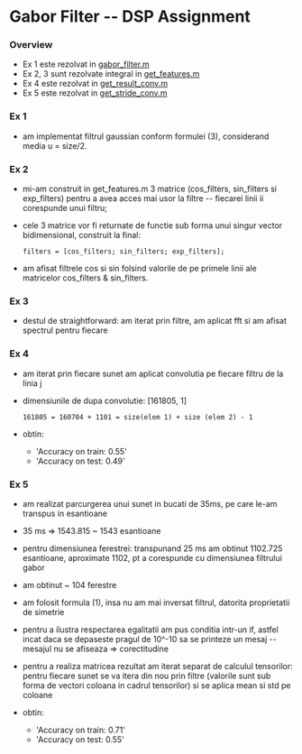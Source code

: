 # Gabor Filter -- DSP Assignment

### Overview
- Ex 1 este rezolvat in [gabor_filter.m](gabor_filter.m)
- Ex 2, 3 sunt rezolvate integral in [get_features.m](get_features.m)
- Ex 4 este rezolvat in [get_result_conv.m](get_result_conv.m)
- Ex 5 este rezolvat in [get_stride_conv.m](get_stride_conv.m)

### Ex 1
- am implementat filtrul gaussian conform formulei (3), considerand media u = size/2.

### Ex 2
- mi-am construit in get_features.m 3 matrice (cos_filters, sin_filters si exp_filters) pentru a avea acces mai usor la filtre -- fiecarei linii ii corespunde unui filtru;
- cele 3 matrice vor fi returnate de functie sub forma unui singur vector bidimensional, construit la final:

	`filters = [cos_filters; sin_filters; exp_filters];`

- am afisat filtrele cos si sin folsind valorile de pe primele linii ale matricelor cos_filters & sin_filters.

### Ex 3
- destul de straightforward: am iterat prin filtre, am aplicat fft si am afisat spectrul pentru fiecare 
	
### Ex 4
- am iterat prin fiecare sunet am aplicat convolutia pe fiecare filtru de la linia j
- dimensiunile de dupa convolutie: [161805, 1] 

	`161805 = 160704 + 1101 = size(elem 1) + size (elem 2) - 1`

- obtin: 
	- 'Accuracy on train: 0.55'
	- 'Accuracy on test: 0.49'

### Ex 5
- am realizat parcurgerea unui sunet in bucati de 35ms, pe care le-am transpus in esantioane 
- 35 ms => 1543.815 ~ 1543 esantioane

- pentru dimensiunea ferestrei: transpunand 25 ms am obtinut 1102.725 esantioane, aproximate 1102, pt a corespunde cu dimensiunea filtrului gabor
- am obtinut ~ 104 ferestre 
- am folosit formula (1), insa nu am mai inversat filtrul, datorita proprietatii de simetrie
- pentru a ilustra respectarea egalitatii am pus conditia intr-un if, astfel incat daca se depaseste pragul de 10^-10 sa se printeze un mesaj -- mesajul nu se afiseaza => corectitudine
- pentru a realiza matricea rezultat am iterat separat de calculul tensorilor: pentru fiecare sunet se va itera din nou prin filtre (valorile sunt sub forma de vectori coloana in cadrul tensorilor) si se aplica mean si std pe coloane 	

- obtin: 
	- 'Accuracy on train: 0.71'
	- 'Accuracy on test: 0.55'
